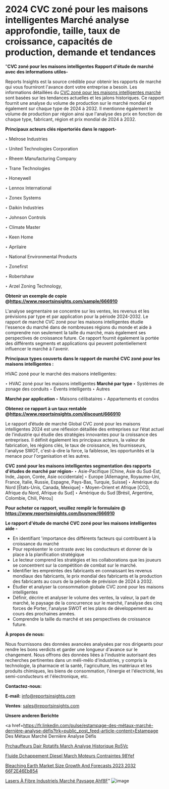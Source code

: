 # 2024 CVC zoné pour les maisons intelligentes Marché analyse approfondie, taille, taux de croissance, capacités de production, demande et tendances

 "<strong>CVC zoné pour les maisons intelligentes Rapport d'étude de marché avec des informations utiles-</strong>

Reports Insights est la source crédible pour obtenir les rapports de marché qui vous fourniront l'avance dont votre entreprise a besoin. Les informations détaillées du <a href=https://www.reportsinsights.com/sample/666910>CVC zoné pour les maisons intelligentes marché</a> sont basées sur les tendances actuelles et les jalons historiques. Ce rapport fournit une analyse du volume de production sur le marché mondial et également sur chaque type de 2024 à 2032. Il mentionne également le volume de production par région ainsi que l'analyse des prix en fonction de chaque type, fabricant, région et prix mondial de 2024 à 2032.

<b>Principaux acteurs clés répertoriés dans le rapport-</b>

‣ Melrose Industries

‣ United Technologies Corporation

‣ Rheem Manufacturing Company

‣ Trane Technologies

‣ Honeywell

‣ Lennox International

‣ Zonex Systems

‣ Daikin Industries

‣ Johnson Controls

‣ Climate Master

‣ Keen Home

‣ Aprilaire

‣ National Environmental Products

‣ Zonefirst

‣ Robertshaw

‣ Arzel Zoning Technology,

<strong><b>Obtenir un exemple de copie @</b></strong><a href=https://www.reportsinsights.com/sample/666910><strong><b>https://www.reportsinsights.com/sample/666910</b></strong></a>

L'analyse segmentaire se concentre sur les ventes, les revenus et les prévisions par type et par application pour la période 2024-2032. Le rapport de marché CVC zoné pour les maisons intelligentes étudie l'essence du marché dans de nombreuses régions du monde et aide à comprendre non seulement la taille du marché, mais également ses perspectives de croissance future. Ce rapport fournit également la portée des différents segments et applications qui peuvent potentiellement influencer le marché à l'avenir.

<strong>Principaux types couverts dans le rapport de marché CVC zoné pour les maisons intelligentes :</strong>

HVAC zoné pour le marché des maisons intelligentes:

‣  HVAC zoné pour les maisons intelligentes <strong> Marché <strong> par type </strong> </strong>
‣ Systèmes de zonage des conduits
‣ Évents intelligents
‣ Autres

<strong>Marché par application </strong>
‣ Maisons célibataires
‣ Appartements et condos

<strong><b>Obtenez ce rapport à un taux rentable @</b></strong><a href=https://www.reportsinsights.com/discount/666910><strong><b>https://www.reportsinsights.com/discount/666910</b></strong></a>

Le rapport d’étude de marché Global CVC zoné pour les maisons intelligentes 2024 est une réflexion détaillée des entreprises sur l’état actuel de l’industrie qui étudie des stratégies innovantes pour la croissance des entreprises. Il définit également les principaux acteurs, la valeur de fabrication, les régions clés, le taux de croissance, les fournisseurs, l'analyse SWOT, c'est-à-dire la force, la faiblesse, les opportunités et la menace pour l'organisation et les autres.

<strong>CVC zoné pour les maisons intelligentes segmentation des rapports d'études de marché par région-</strong>
‣ Asie-Pacifique [Chine, Asie du Sud-Est, Inde, Japon, Corée, Asie occidentale]
‣ Europe [Allemagne, Royaume-Uni, France, Italie, Russie, Espagne, Pays-Bas, Turquie, Suisse]
‣ Amérique du Nord [États-Unis, Canada, Mexique]
‣ Moyen-Orient et Afrique [CCG, Afrique du Nord, Afrique du Sud]
‣ Amérique du Sud [Brésil, Argentine, Colombie, Chili, Pérou]

<strong>Pour acheter ce rapport, veuillez remplir le formulaire @   <a href=https://www.reportsinsights.com/buynow/666910>https://www.reportsinsights.com/buynow/666910</a></strong>

<strong>Le rapport d'étude de marché CVC zoné pour les maisons intelligentes aide -</strong>
<ul>
  <li>En identifiant 'importance des différents facteurs qui contribuent à la croissance du marché</li>
  <li>Pour représenter le contraste avec les conducteurs et donner de la place à la planification stratégique</li>
  <li>Le lecteur comprend les stratégies et les collaborations que les joueurs se concentrent sur la compétition de combat sur le marché.</li>
  <li>Identifier les empreintes des fabricants en connaissant les revenus mondiaux des fabricants, le prix mondial des fabricants et la production des fabricants au cours de la période de prévision de 2024 à 2032.</li>
  <li>Étudier et analyser la consommation globale CVC zoné pour les maisons intelligentes</li>
  <li>Définir, décrire et analyser le volume des ventes, la valeur, la part de marché, le paysage de la concurrence sur le marché, l'analyse des cinq forces de Porter, l'analyse SWOT et les plans de développement au cours des prochaines années.</li>
  <li>Comprendre la taille du marché et ses perspectives de croissance future.</li>
</ul>
<strong>À propos de nous:</strong>

Nous fournissons des données avancées analysées par nos dirigeants pour rendre les bons verdicts et garder une longueur d'avance sur le changement. Nous offrons des données liées à l'industrie autorisant des recherches pertinentes dans un méli-mélo d'industries, y compris la technologie, la pharmacie et la santé, l'agriculture, les matériaux et les produits chimiques, les biens de consommation, l'énergie et l'électricité, les semi-conducteurs et l'électronique, etc.

<strong>Contactez-nous:</strong>

<strong>E-mail:</strong> <a href=mailto:info@reportsinsights.com>info@reportsinsights.com</a>

<strong>Ventes</strong>: <a href=mailto:sales@reportsinsights.com>sales@reportsinsights.com</a>

<strong>Unsere anderen Berichte</strong>

<a href=https://fr.linkedin.com/pulse/estampage-des-métaux-marché-dernière-analyse-défis?trk=public_post_feed-article-content>Estampage Des Métaux Marché Dernière Analyse Défis</a>

<a href=https://www.linkedin.com/pulse/pr%C3%A9chauffeurs-dair-rotatifs-march%C3%A9-analyse-historique-ro5vc/>Prchauffeurs Dair Rotatifs March Analyse Historique Ro5Vc</a>

<a href=https://www.linkedin.com/pulse/fluide-d%C3%A9chappement-diesel-march%C3%A9-moteurs-contraintes-98yef/>Fluide Dchappement Diesel March Moteurs Contraintes 98Yef</a>

<a href=https://medium.com/@swatiga40/bleaching-earth-market-size-growth-and-forecasts-2023-2032-66f2e46eb854>Bleaching Earth Market Size Growth And Forecasts 2023 2032 66F2E46Eb854</a>

<a href=https://fr.linkedin.com/pulse/lasers-à-fibre-industriels-marché-paysage-ahf8f/>Lasers À Fibre Industriels Marché Paysage Ahf8F</a>"
![image](https://github.com/daminid12/RImarketgrowth/assets/158430485/44c5570c-019c-446c-86d7-b2d38c7d555f)
